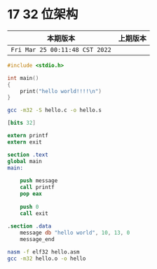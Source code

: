 # 17 32 位架构

|本期版本|上期版本
|:---:|:---:
`Fri Mar 25 00:11:48 CST 2022` |

```c
#include <stdio.h>

int main()
{
	print("hello world!!!!\n")
}
```

```bash
gcc -m32 -S hello.c -o hello.s
```

```nasm
[bits 32]

extern printf
extern exit

section .text
global main
main:
	
	push message
	call printf
	pop eax
	
	push 0
	call exit
	
.section .data
	message db "hello world", 10, 13, 0
	message_end
```

```bash
nasm -f elf32 hello.asm
gcc -m32 hello.o -o hello
```